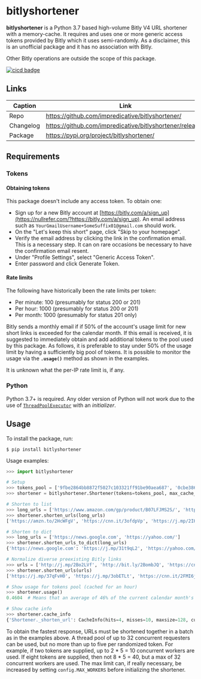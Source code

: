 # bitlyshortener
**bitlyshortener** is a Python 3.7 based high-volume Bitly V4 URL shortener with a memory-cache.
It requires and uses one or more generic access tokens provided by Bitly which it uses semi-randomly.
As a disclaimer, this is an unofficial package and it has no association with Bitly.

Other Bitly operations are outside the scope of this package.

[![cicd badge](https://github.com/impredicative/bitlyshortener/workflows/cicd/badge.svg?branch=master)](https://github.com/impredicative/bitlyshortener/actions?query=workflow%3Acicd+branch%3Amaster)

## Links
| Caption   | Link                                                     |
|-----------|----------------------------------------------------------|
| Repo      | https://github.com/impredicative/bitlyshortener/         |
| Changelog | https://github.com/impredicative/bitlyshortener/releases |
| Package   | https://pypi.org/project/bitlyshortener/                 |

## Requirements
### Tokens
#### Obtaining tokens
This package doesn't include any access token. To obtain one:
* Sign up for a new Bitly account at [https://bitly.com/a/sign_up](https://nullrefer.com/?https://bitly.com/a/sign_up).
An email address such as `YourGmailUsername+SomeSuffix01@gmail.com` should work.
* On the "Let's keep this short" page, click "Skip to your homepage".
* Verify the email address by clicking the link in the confirmation email.
This is a necessary step.
It can on rare occasions be necessary to have the confirmation email resent.
* Under "Profile Settings", select "Generic Access Token".
* Enter password and click Generate Token.

#### Rate limits
The following have historically been the rate limits per token:
* Per minute: 100 (presumably for status 200 or 201)
* Per hour: 1000 (presumably for status 200 or 201)
* Per month: 1000 (presumably for status 201 only)

Bitly sends a monthly email if if 50% of the account's usage limit for new short links is exceeded for the calendar month.
If this email is received, it is suggested to immediately obtain and add additional tokens to the pool used by this package.
As follows, it is preferable to stay under 50% of the usage limit by having a sufficiently big pool of tokens.
It is possible to monitor the usage via the **`.usage()`** method as shown in the examples.

It is unknown what the per-IP rate limit is, if any.

### Python
Python 3.7+ is required.
Any older version of Python will not work due to the use of 
[`ThreadPoolExecutor`](https://docs.python.org/3/library/concurrent.futures.html#concurrent.futures.ThreadPoolExecutor)
with an *initializer*.

## Usage
To install the package, run:

    $ pip install bitlyshortener

Usage examples:
```python
>>> import bitlyshortener

# Setup
>>> tokens_pool = ['9fbe2864bb8872f5027c103321ff91be90aea687', '0cbe3864bc8872f5027c103321ff91be30aea787']  # Use your own.
>>> shortener = bitlyshortener.Shortener(tokens=tokens_pool, max_cache_size=256)

# Shorten to list
>>> long_urls = ['https://www.amazon.com/gp/product/B07LFJMS2S/', 'https://www.cnn.com/election/2020', 'https://paperswithcode.com/sota']
>>> shortener.shorten_urls(long_urls)
['https://amzn.to/2HcWFgV', 'https://cnn.it/3ofdpVp', 'https://j.mp/2IHwQ8P']

# Shorten to dict
>>> long_urls = ['https://news.google.com', 'https://yahoo.com/']
>>> shortener.shorten_urls_to_dict(long_urls)
{'https://news.google.com': 'https://j.mp/31t9qL2', 'https://yahoo.com/': 'https://yhoo.it/3ondJS2'}

# Normalize diverse preexisting Bitly links
>>> urls = ['http://j.mp/2Bo2LVf', 'http://bit.ly/2BombJQ', 'https://cnn.it/2Ggb2ih', 'https://j.mp/websniffer']
>>> shortener.shorten_urls(urls)
['https://j.mp/37qFvH0', 'https://j.mp/3obETLt', 'https://cnn.it/2FMI6jc', 'https://j.mp/37FmjFV']

# Show usage for tokens pool (cached for an hour)
>>> shortener.usage()
0.4604  # Means that an average of 46% of the current calendar month's URL shortening quota has been used across all tokens.

# Show cache info
>>> shortener.cache_info
{'Shortener._shorten_url': CacheInfo(hits=4, misses=10, maxsize=128, currsize=10)}
```

To obtain the fastest response, URLs must be shortened together in a batch as in the examples above.
A thread pool of up to 32 concurrent requesters can be used, but no more than up to five per randomized token.
For example, if two tokens are supplied, up to 2 * 5 = 10 concurrent workers are used.
If eight tokens are supplied, then not 8 * 5 = 40, but a max of 32 concurrent workers are used.
The max limit can, if really necessary, be increased by setting `config.MAX_WORKERS` before initializing the shortener.
